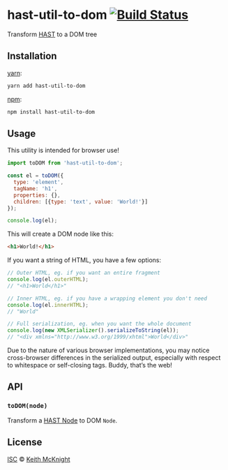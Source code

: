 # hast-util-to-dom [![Build Status][travis-badge]][travis]

Transform [HAST][] to a DOM tree

## Installation

[yarn][]:

```bash
yarn add hast-util-to-dom
```

[npm][]:

```bash
npm install hast-util-to-dom
```

## Usage

This utility is intended for browser use!

```js
import toDOM from 'hast-util-to-dom';

const el = toDOM({
  type: 'element',
  tagName: 'h1',
  properties: {},
  children: [{type: 'text', value: 'World!'}]
});

console.log(el);
```

This will create a DOM node like this:

```html
<h1>World!</h1>
```

If you want a string of HTML, you have a few options:

```js
// Outer HTML, eg. if you want an entire fragment
console.log(el.outerHTML);
// "<h1>World</h1>"

// Inner HTML, eg. if you have a wrapping element you don't need
console.log(el.innerHTML);
// "World"

// Full serialization, eg. when you want the whole document
console.log(new XMLSerializer().serializeToString(el));
// "<div xmlns="http://www.w3.org/1999/xhtml">World</div>"
```

Due to the nature of various browser implementations, you may notice
cross-browser differences in the serialized output, especially with respect to
whitespace or self-closing tags.
Buddy, that’s the web!

## API

### `toDOM(node)`

Transform a [HAST Node][node] to DOM `Node`.

## License

[ISC][license] © [Keith McKnight][author]

<!-- Definitions -->

[travis-badge]: https://img.shields.io/travis/syntax-tree/hast-util-to-dom.svg

[travis]: https://travis-ci.org/syntax-tree/hast-util-to-dom

[yarn]: https://yarnpkg.com/lang/en/docs/install

[npm]: https://docs.npmjs.com/cli/install

[license]: license

[author]: https://keith.mcknig.ht

[hast]: https://github.com/syntax-tree/hast

[node]: https://github.com/syntax-tree/hast#ast
